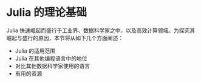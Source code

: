 # Julia 的理论基础

Julia 快速崛起而盛行于工业界、数据科学家之中，以及高效计算领域。为探究其崛起与盛行的原因，本节将从如下几个方面阐述：

- Julia 的适用范围
- Julia 在其他编程语言中的地位
- 对比其他数据科学家使用的语言
- 有用的资源
